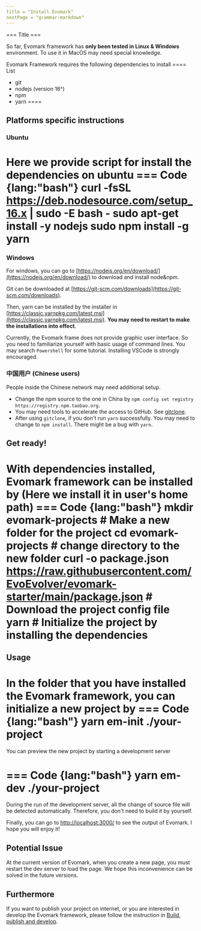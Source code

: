 ```yaml
---
title = "Install Evomark"
nextPage = "grammar-markdown"
---
```


=== Title ===

So far, Evomark framework has **only been tested in Linux & Windows** environment. To use it in MacOS may need special knowledge. 

Evomark Framework requires the following dependencies to install
==== List
- git
- nodejs (version 16^)
- npm
- yarn
====

## Platforms specific instructions

### Ubuntu
Here we provide script for install the dependencies on ubuntu
=== Code {lang:"bash"}
curl -fsSL https://deb.nodesource.com/setup_16.x | sudo -E bash -
sudo apt-get install -y nodejs
sudo npm install -g yarn
===
### Windows
For windows, you can go to [https://nodejs.org/en/download/](https://nodejs.org/en/download/) to download and install node&npm.

Git can be downloaded at [https://git-scm.com/downloads](https://git-scm.com/downloads).

Then, yarn can be installed by the installer in [https://classic.yarnpkg.com/latest.msi](https://classic.yarnpkg.com/latest.msi). **You may need to restart to make the installations into effect**.

Currently, the Evomark frame does not provide graphic user interface. So you need to familiarize yourself with basic usage of command lines. You may search `Powershell` for some tutorial. Installing VSCode is strongly encouraged.

### 中国用户 (Chinese users)

People inside the Chinese network may need additional setup.
- Change the npm source to the one in China by `npm config set registry https://registry.npm.taobao.org`.
- You may need tools to accelerate the access to GitHub. See [gitclone](https://www.gitclone.com/).
- After using `gitclone`, if you don't run `yarn` successfully. You may need to change to `npm install`. There might be a bug with `yarn`.


## Get ready!

With dependencies installed, Evomark framework can be installed by (Here we install it in user's home path)
=== Code {lang:"bash"}
mkdir evomark-projects  # Make a new folder for the project
cd evomark-projects # change directory to the new folder
curl -o package.json https://raw.githubusercontent.com/EvoEvolver/evomark-starter/main/package.json  # Download the project config file
yarn # Initialize the project by installing the dependencies
===

## Usage
In the folder that you have installed the Evomark framework, you can initialize a new project by
=== Code {lang:"bash"}
yarn em-init ./your-project
===
You can preview the new project by starting a development server

=== Code {lang:"bash"}
yarn em-dev ./your-project
===
During the run of the development server, all the change of source file will be detected automatically. Therefore, you don't need to build it by yourself.

Finally, you can go to [http://localhost:3000/](http://localhost:3000/) to see the output of Evomark. I hope you will enjoy it! 

## Potential Issue

At the current version of Evomark, when you create a new page, you must restart the dev server to load the page. We hope this inconvenience can be solved in the future versions.

## Furthermore

If you want to publish your project on internet, or you are interested in develop the Evomark framework, please follow the instruction in [Build, publish and develop](build-publish-dev).